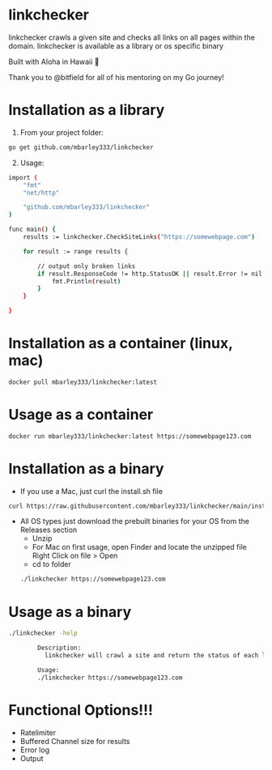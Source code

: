 # linkchecker

linkchecker crawls a given site and checks all links on all pages within the domain.  linkchecker is available as a library or os specific binary

Built with Aloha in Hawaii 🌊

Thank you to @bitfield for all of his mentoring on my Go journey!


# Installation as a library
1) From your project folder:
```bash
go get github.com/mbarley333/linkchecker
```
2) Usage:
```bash
import (
	"fmt"
	"net/http"

	"github.com/mbarley333/linkchecker"
)

func main() {
	results := linkchecker.CheckSiteLinks("https://somewebpage.com")

	for result := range results {

		// output only broken links
		if result.ResponseCode != http.StatusOK || result.Error != nil {
			fmt.Println(result)
		}
	}

}
```


# Installation as a container (linux, mac)
```bash
docker pull mbarley333/linkchecker:latest
```
# Usage as a container
```bash
docker run mbarley333/linkchecker:latest https://somewebpage123.com
```


# Installation as a binary
* If you use a Mac, just curl the install.sh file
```bash
curl https://raw.githubusercontent.com/mbarley333/linkchecker/main/install.sh | sh
```
* All OS types just download the prebuilt binaries for your OS from the Releases section
  * Unzip
  * For Mac on first usage, open Finder and locate the unzipped file
	  Right Click on file > Open
  * cd to folder
  ```bash
  ./linkchecker https://somewebpage123.com
  ```

# Usage as a binary
```bash
./linkchecker -help

        Description:
          linkchecker will crawl a site and return the status of each link on the site

        Usage:
        ./linkchecker https://somewebpage123.com

```


# Functional Options!!!
* Ratelimiter
* Buffered Channel size for results
* Error log
* Output
